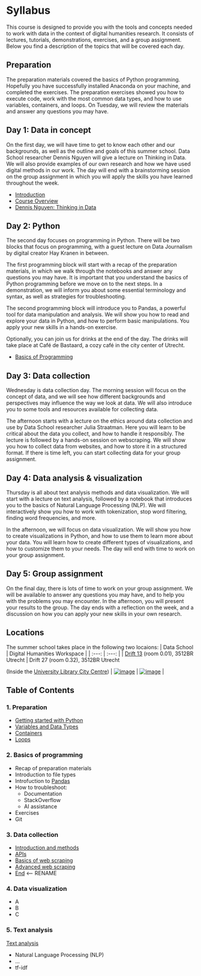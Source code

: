 # Syllabus

This course is designed to provide you with the tools and concepts needed to work with data in the context of digital humanities research. It consists of lectures, tutorials, demonstrations, exercises, and a group assignment. Below you find a description of the topics that will be covered each day.

## Preparation 
The preparation materials covered the basics of Python programming. Hopefully you have successfully installed Anaconda on your machine, and completed the exercises. The preparation exercises showed you how to execute code, work with the most common data types, and how to use variables, containers, and loops. On Tuesday, we will review the materials and answer any questions you may have. 

## Day 1: Data in concept
On the first day, we will have time to get to know each other and our backgrounds, as well as the outline and goals of this summer school. Data School researcher Dennis Nguyen will give a lecture on Thinking in Data. We will also provide examples of our own research and how we have used digital methods in our work. The day will end with a brainstorming session on the group assignment in which you will apply the skills you have learned throughout the week.
- [Introduction](/docs/slides/01a-introduction.pdf)
- [Course Overview](/docs/slides/01b-course-overview.pdf)
- [Dennis Nguyen: Thinking in Data](/docs/slides/dennis-nguyen-thinking-in-data.pdf)

## Day 2: Python
The second day focuses on programming in Python. There will be two blocks that focus on programming, with a guest lecture on Data Journalism by digital creator Hay Kranen in between.

The first programming block will start with a recap of the preparation materials, in which we walk through the notebooks and answer any questions you may have. It is important that you understand the basics of Python programming before we move on to the next steps. In a demonstration, we will inform you about some essential terminology and syntax, as well as strategies for troubleshooting.  

The second programming block will introduce you to Pandas, a powerful tool for data manipulation and analysis. We will show you how to read and explore your data in Python, and how to perform basic manipulations. You apply your new skills in a hands-on exercise.  

Optionally, you can join us for drinks at the end of the day. The drinks will take place at Café de Bastaard, a cozy café in the city center of Utrecht.
- [Basics of Programming](/docs/slides/02-basics-of-programming.pdf)

## Day 3: Data collection
Wednesday is data collection day. The morning session will focus on the concept of data, and we will see how different backgrounds and perspectives may influence the way we look at data. We will also introduce you to some tools and resources available for collecting data.

The afternoon starts with a lecture on the ethics around data collection and use by Data School researcher Julia Straatman. Here you will learn to be critical about the data you collect, and how to handle it responsibly. The lecture is followed by a hands-on session on webscraping. We will show you how to collect data from websites, and how to store it in a structured format. If there is time left, you can start collecting data for your group assignment.

## Day 4: Data analysis & visualization
Thursday is all about text analysis methods and data visualization. We will start with a lecture on text analysis, followed by a notebook that introduces you to the basics of Natural Language Processing (NLP). We will interactively show you how to work with tokenization, stop word filtering, finding word frequencies, and more. 

In the afternoon, we will focus on data visualization. We will show you how to create visualizations in Python, and how to use them to learn more about your data. You will learn how to create different types of visualizations, and how to customize them to your needs. The day will end with time to work on your group assignment. 

## Day 5: Group assignment
On the final day, there is lots of time to work on your group assignment. We will be available to answer any questions you may have, and to help you with the problems you may encounter. In the afternoon, you will present your results to the group. The day ends with a reflection on the week, and a discussion on how you can apply your new skills in your own research. 

## Locations
The summer school takes place in the following two locaions:
| Data School | Digital Humanities Workspace | 
| :---: | :---: |
| [Drift 13](https://www.uu.nl/en/drift-13) (room 0.01), 3512BR Utrecht | Drift 27 (room 0.32), 3512BR Utrecht <p> (Inside the [University Library City Centre](https://www.uu.nl/en/university-library/practical-information/locations/university-library-city-centre)) 
| [![image](https://github.com/user-attachments/assets/fdeaae79-8c1b-4a00-bf5c-6c30ae40332a)](https://www.openstreetmap.org/node/8040591365) | [![image](https://github.com/user-attachments/assets/9d5aa05a-5942-4af3-8c2c-6ab1c2cb25d0)](https://www.openstreetmap.org/node/11613100737) | 


## Table of Contents

### 1. Preparation
- [Getting started with Python](code/01_preparation/1a_getting_started.ipynb)
- [Variables and Data Types](code/01_preparation/1b_variables_types.ipynb)
- [Containers](code/01_preparation/1c_containers.ipynb)
- [Loops](code/01_preparation/1d_loops.ipynb)

### 2. Basics of programming
  - Recap of preparation materials 
  - Introduction to file types
  - Introfuction to [Pandas](https://github.com/CentreForDigitalHumanities/Summer-School-2024/blob/main/code/day_2/2a_pandas.ipynb)
  - How to troubleshoot: 
    -  Documentation
    -  StackOverflow
    -  AI assistance
  - Exercises 
  -  Git
### 3. Data collection
  - [Introduction and methods](code/03_data_collection/3a_introduction_and_methods.ipynb)
  - [APIs](code/03_data_collection/3b_apis.ipynb)
  - [Basics of web scraping](code/03_data_collection/3c_basics.ipynb)
  - [Advanced web scraping](code/03_data_collection/3d_advanced.ipynb)
  - [End](code/03_data_collection/3f_end.ipynb) <-- RENAME
### 4. Data visualization
  - A
  - B
  - C
### 5. Text analysis
[Text analysis](https://github.com/CentreForDigitalHumanities/Summer-School-2024/blob/main/docs/outline/text_analysis.ipynb)
  - Natural Language Processing (NLP)
  - ...
  - tf-idf
